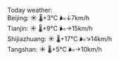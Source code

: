 Today weather:  
Beijing: ☀️   🌡️+3°C 🌬️↓7km/h  
Tianjin: ☀️   🌡️+9°C 🌬️→15km/h  
Shijiazhuang: ☀️   🌡️+17°C 🌬️↘14km/h  
Tangshan: ☀️   🌡️+5°C 🌬️→10km/h  
